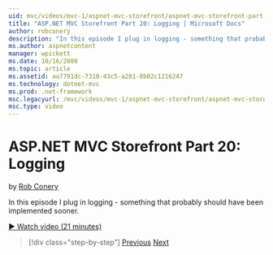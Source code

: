 ```yaml
---
uid: mvc/videos/mvc-1/aspnet-mvc-storefront/aspnet-mvc-storefront-part-20-logging
title: "ASP.NET MVC Storefront Part 20: Logging | Microsoft Docs"
author: robconery
description: "In this episode I plug in logging - something that probably should have been implemented sooner."
ms.author: aspnetcontent
manager: wpickett
ms.date: 10/16/2008
ms.topic: article
ms.assetid: aa7791dc-7310-43c5-a281-0b02c1216247
ms.technology: dotnet-mvc
ms.prod: .net-framework
msc.legacyurl: /mvc/videos/mvc-1/aspnet-mvc-storefront/aspnet-mvc-storefront-part-20-logging
msc.type: video
---
```

ASP.NET MVC Storefront Part 20: Logging
====================
by [Rob Conery](https://github.com/robconery)

In this episode I plug in logging - something that probably should have been implemented sooner.

[&#9654; Watch video (21 minutes)](https://channel9.msdn.com/Blogs/ASP-NET-Site-Videos/aspnet-mvc-storefront-part-20-logging)

> [!div class="step-by-step"]
> [Previous](aspnet-mvc-storefront-part-19a-windows-workflow-followup.md)
> [Next](aspnet-mvc-storefront-part-21-order-manager-and-personalization.md)
